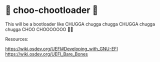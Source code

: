 # :steam_locomotive: choo-chootloader :steam_locomotive:
This will be a bootloader like CHUGGA chugga chugga CHUGGA chugga chugga CHOO CHOOOOOOO :steam_locomotive::steam_locomotive:


Resources:

https://wiki.osdev.org/UEFI#Developing_with_GNU-EFI
https://wiki.osdev.org/UEFI_Bare_Bones

